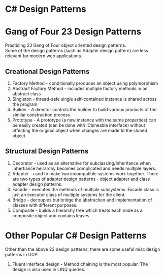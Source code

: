 # C# Design Patterns  

# Gang of Four 23 Design Patterns  
Practicing 23 Gang of Four object oriented design patterns.   
Some of the design patterns (such as Adapter design pattern) are less relevant for modern web applications.   
## Creational Design Patterns   
1. Factory Method  - conditionally produces an object using polymorphism   
2. Abstract Factory Method - includes multiple factory methods in an abstract class  
3. Singleton - thread-safe single self-contained instance is shared across the program  
4. Builder - A director controls the builder to build various products of the similar construction process  
5. Prototype - A prototype (a new instance with the same properties) can be easily created (can be done with ICloneable interface) without affecting the original object when changes are made to the cloned object.   

## Structural Design Patterns  
1. Decorator - used as an alternative for subclassing/inheritance when inhertiance heirarchy becomes complicated and needs multiple layers.   
2. Adapter - used to make two incompatible systems work together. There are two types of adapter design patterns - object adapter and class adapter design patterns.   
3. Facade - executes the methods of multiple subsystems. Facade class is just an executor class of multiple systems for the client.   
4. Bridge - decouples but bridge the abstraction and implementation of classes with different purposes.  
5. Composite - builds a hierarchy tree which treats each node as a composite object and contains leaves.   

# Other Popular C# Design Patterns  
Other than the above 23 design patterns, there are some useful misc design patterns in OOP.  
1. Fluent interface design - Method chaining is the most popular. The design is also used in LINQ queries.  
